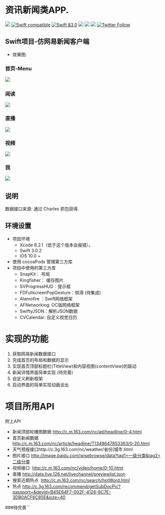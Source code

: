 
# 资讯新闻类APP.


![](https://camo.githubusercontent.com/f3bc68f8badf9ec1143275e35cba2114910b0522/687474703a2f2f696d672e736869656c64732e696f2f62616467652f6c616e67756167652d73776966742d627269676874677265656e2e7376673f7374796c653d666c6174)
[![Swift compatible](https://img.shields.io/badge/swift-compatible-4BC51D.svg?style=flat)](https://developer.apple.com/swift/)
[![Swift &3.0](https://img.shields.io/badge/Swift-3.0-orange.svg?style=flat)](https://developer.apple.com/swift/)
![](https://img.shields.io/appveyor/ci/gruntjs/grunt.svg)
![](https://img.shields.io/badge/platform-ios-lightgrey.svg)
![](https://img.shields.io/github/stars/ChinaHackers/News.svg?style=social&label=Star)
[![Twitter Follow](https://img.shields.io/twitter/follow/LiuChuan_.svg?style=social)](https://twitter.com/LiuChuan_)


## Swift项目-仿网易新闻客户端
- 效果图: 

### 首页-Menu
![](https://github.com/ChinaHackers/News/raw/master/Preview/Home-menu.gif)
 
### 阅读
![](https://github.com/ChinaHackers/News/raw/master/Preview/Read.gif)

### 直播
![](https://github.com/ChinaHackers/News/raw/master/Preview/Live.gif)

### 视频
![](https://github.com/ChinaHackers/News/raw/master/Preview/Vedio.gif)

### 我
![](https://github.com/ChinaHackers/News/raw/master/Preview/Mine.gif)
  
  
  

## 说明
数据接口来源: 通过 Charles 抓包获得.

## 环境设置
- 项目环境
	- Xcode 8.2.1（低于这个版本会报错）。
	- Swift 3.0.2
	- iOS 10.0 +
- 使用 cocoaPods 管理第三方库
- 项目中使用的第三方库
	- SnapKit： 布局
	- Kingfisher： 缓存图片
	- SVProgressHUD：提示框
	- FDFullscreenPopGesture：侧滑 (待集成)
	- Alamofire ：Swift网络框架
	- AFNetworking: OC版网络框架
	- SwiftyJSON：解析JSON数据
	- CVCalendar: 自定义视觉日历

# 实现的功能

1. 获取网易新闻数据接口
2. 完成首页的布局和数据的显示
3. 实现首页顶部标题栏(TitleView)和内容视图(contentView)的联动
4. 新闻详情界面简单实现 (待完善)
5. 自定义刷新框架
6. 启动界面的简单实现动画谈出


# 项目所用API

附上API

- 新闻顶部轮播图数据 http://c.m.163.com/nc/ad/headline/0-4.html
- 首页新闻数据 http://c.m.163.com/nc/article/headline/T1348647853363/0-20.html 
- 天气预报接口http://c.3g.163.com/nc/weather/省份|城市.html 
- 图片接口 http://image.baidu.com/wisebrowse/data?tag1=一级分类&tag2=二级分类 
- 视频接口  http://c.m.163.com/nc/video/home/0-10.html 
- 直播 http://data.live.126.net/livechannel/previewlist.json
- 搜索近期热点  http://c.m.163.com/nc/search/hotWord.html
- 热点 http://c.3g.163.com/recommend/getSubDocPic?passport=&devId=B45E64F7-002F-4126-8C7E-3DB0ACF6C85E&size=40

###待完善```


